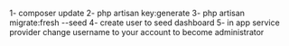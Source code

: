 1- composer update
2- php artisan key:generate
3- php artisan migrate:fresh --seed
4- create user to seed dashboard
5- in app service provider change username to your account to become administrator
